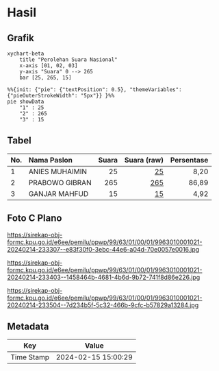 # Hasil

## Grafik

```mermaid
xychart-beta
    title "Perolehan Suara Nasional"
    x-axis [01, 02, 03]
    y-axis "Suara" 0 --> 265
    bar [25, 265, 15]
```

```mermaid
%%{init: {"pie": {"textPosition": 0.5}, "themeVariables": {"pieOuterStrokeWidth": "5px"}} }%%
pie showData
    "1" : 25
    "2" : 265
    "3" : 15
```

## Tabel

| No. | Nama Paslon    | Suara | Suara (raw) | Persentase |
|:--- |:-------------- | -----:| -----------:| ----------:|
| 1   | ANIES MUHAIMIN | 25    | [25][p-1]   | 8,20       |
| 2   | PRABOWO GIBRAN | 265   | [265][p-2]  | 86,89      |
| 3   | GANJAR MAHFUD  | 15    | [15][p-3]   | 4,92       |


[p-1]: https://github.com/gigit-pemilu/pemilu-2024/blob/main/pilpres/hitung-suara/sub/99-luar-negeri/sub/63-kuching-malaysia/sub/01-kuching-malaysia/sub/0001-kuching-malaysia/sub/021-ksk-016/sub/paslon-1.txt
[p-2]: https://github.com/gigit-pemilu/pemilu-2024/blob/main/pilpres/hitung-suara/sub/99-luar-negeri/sub/63-kuching-malaysia/sub/01-kuching-malaysia/sub/0001-kuching-malaysia/sub/021-ksk-016/sub/paslon-2.txt
[p-3]: https://github.com/gigit-pemilu/pemilu-2024/blob/main/pilpres/hitung-suara/sub/99-luar-negeri/sub/63-kuching-malaysia/sub/01-kuching-malaysia/sub/0001-kuching-malaysia/sub/021-ksk-016/sub/paslon-3.txt

## Foto C Plano

https://sirekap-obj-formc.kpu.go.id/e6ee/pemilu/ppwp/99/63/01/00/01/9963010001021-20240214-233307--e83f30f0-3ebc-44e6-a04d-70e0057e0016.jpg

https://sirekap-obj-formc.kpu.go.id/e6ee/pemilu/ppwp/99/63/01/00/01/9963010001021-20240214-233403--1458464b-4681-4b6d-9b72-741f8d86e226.jpg

https://sirekap-obj-formc.kpu.go.id/e6ee/pemilu/ppwp/99/63/01/00/01/9963010001021-20240214-233504--7d234b5f-5c32-466b-9cfc-b57829a13284.jpg


## Metadata

| Key        | Value               |
| ---------- | ------------------- |
| Time Stamp | 2024-02-15 15:00:29 |



